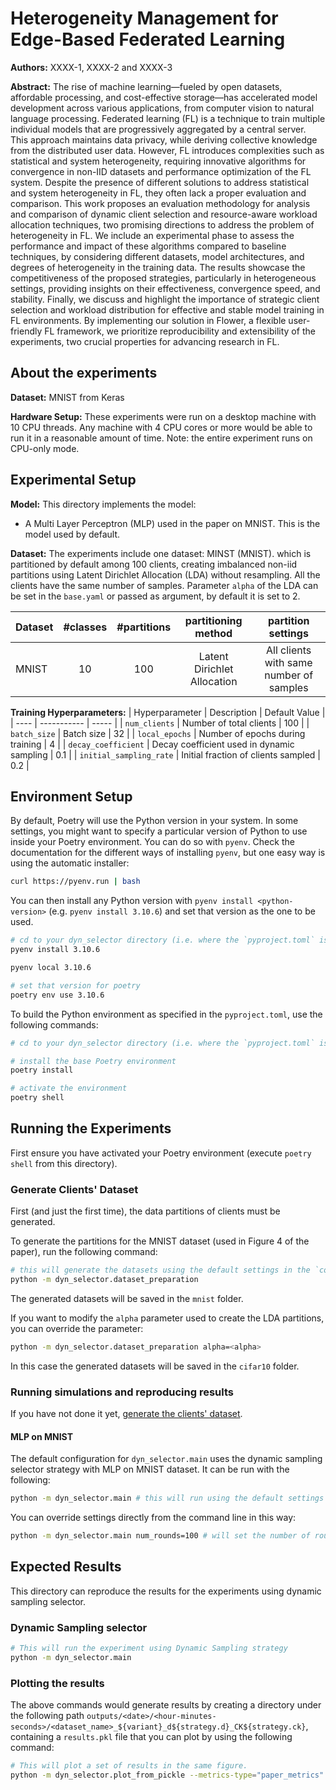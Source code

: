 # Heterogeneity Management for Edge-Based Federated Learning

**Authors:** XXXX-1, XXXX-2 and XXXX-3

**Abstract:** The rise of machine learning—fueled by open datasets, affordable processing, and cost-effective storage—has accelerated model development across various applications, from computer vision to natural language processing. Federated learning (FL) is a technique to train multiple individual models that are progressively aggregated by a central server. This approach maintains data privacy, while deriving collective knowledge from the distributed user data.
However, FL introduces complexities such as statistical and system heterogeneity, requiring innovative algorithms for convergence in non-IID datasets and performance optimization of the FL system. Despite the presence of different solutions to address statistical and system heterogeneity in FL, they often lack a proper evaluation and
comparison. This work proposes an evaluation methodology for analysis and comparison of dynamic client selection and resource-aware workload allocation techniques, two promising directions to address the problem of heterogeneity in FL. We include an experimental phase to assess the performance and impact of these algorithms compared to baseline techniques, by considering different datasets, model architectures, and degrees of heterogeneity in the training data. The results showcase the competitiveness of the proposed strategies, particularly in heterogeneous settings, providing insights on their effectiveness, convergence speed, and stability. Finally, we discuss and highlight the importance of strategic client selection and workload distribution for effective and stable model training in FL environments. By implementing our solution in Flower, a flexible user-friendly FL framework, we prioritize reproducibility and extensibility of the experiments, two crucial properties for advancing research in FL.


## About the experiments

****Dataset:**** MNIST from Keras

****Hardware Setup:**** These experiments were run on a desktop machine with 10 CPU threads. Any machine with 4 CPU cores or more would be able to run it in a reasonable amount of time. Note: the entire experiment runs on CPU-only mode.


## Experimental Setup

****Model:**** This directory implements the model:
* A Multi Layer Perceptron (MLP) used in the paper on MNIST. 
This is the model used by default.


****Dataset:**** The experiments include one dataset: MINST (MNIST). which is partitioned by default among 100 clients, creating imbalanced non-iid partitions using Latent Dirichlet Allocation (LDA) without resampling. All the clients have the same number of samples. Parameter `alpha` of the LDA can be set in the `base.yaml` or passed as argument, by default it is set to 2.

| Dataset | #classes | #partitions | partitioning method | partition settings |
| :------ | :---: | :---: | :---: | :---: |
| MNIST | 10 | 100 | Latent Dirichlet Allocation | All clients with same number of samples |



****Training Hyperparameters:**** 
| Hyperparameter | Description | Default Value |
| ---- | ----------- | ----- |
| `num_clients` | Number of total clients | 100 |
| `batch_size` | Batch size | 32 |
| `local_epochs` | Number of epochs during training | 4 |
| `decay_coefficient` | Decay coefficient used in dynamic sampling | 0.1 |
| `initial_sampling_rate` | Initial fraction of clients sampled | 0.2 |


## Environment Setup
By default, Poetry will use the Python version in your system. 
In some settings, you might want to specify a particular version of Python 
to use inside your Poetry environment. You can do so with `pyenv`. 
Check the documentation for the different ways of installing `pyenv`,
but one easy way is using the automatic installer:

```bash
curl https://pyenv.run | bash
```
You can then install any Python version with `pyenv install <python-version>`
(e.g. `pyenv install 3.10.6`) and set that version as the one to be used. 
```bash
# cd to your dyn_selector directory (i.e. where the `pyproject.toml` is)
pyenv install 3.10.6

pyenv local 3.10.6

# set that version for poetry
poetry env use 3.10.6
```
To build the Python environment as specified in the `pyproject.toml`, use the following commands:
```bash
# cd to your dyn_selector directory (i.e. where the `pyproject.toml` is)

# install the base Poetry environment
poetry install

# activate the environment
poetry shell
```

## Running the Experiments

First ensure you have activated your Poetry environment (execute `poetry shell` from this directory).

### Generate Clients' Dataset
First (and just the first time), the data partitions of clients must be generated.

To generate the partitions for the MNIST dataset (used in Figure 4 of the paper), run the following command:

```bash
# this will generate the datasets using the default settings in the `conf/base.yaml`
python -m dyn_selector.dataset_preparation
```

The generated datasets will be saved in the `mnist` folder.

If you want to modify the `alpha` parameter used to create the LDA partitions, you can override the parameter:

```bash
python -m dyn_selector.dataset_preparation alpha=<alpha>
```



In this case the generated datasets will be saved in the `cifar10` folder.

### Running simulations and reproducing results
If you have not done it yet, [generate the clients' dataset](#generate-clients-dataset).


#### MLP on MNIST 

The default configuration for `dyn_selector.main` uses the dynamic sampling selector strategy with MLP on MNIST dataset. It can be run with the following:

```bash
python -m dyn_selector.main # this will run using the default settings in the `conf/config.yaml`
```

You can override settings directly from the command line in this way:

```bash
python -m dyn_selector.main num_rounds=100 # will set the number of rounds to 100
```

## Expected Results

This directory can reproduce the results for the experiments using dynamic sampling selector.

### Dynamic Sampling selector

```bash
# This will run the experiment using Dynamic Sampling strategy
python -m dyn_selector.main
```

### Plotting the results

The above commands would generate results by creating a directory under the following path `outputs/<date>/<hour-minutes-seconds>/<dataset_name>_${variant}_d${strategy.d}_CK${strategy.ck}`, containing a `results.pkl` file that you can plot by using the following command:

```bash
# This will plot a set of results in the same figure. 
python -m dyn_selector.plot_from_pickle --metrics-type="paper_metrics" <paths_to_results>
```
